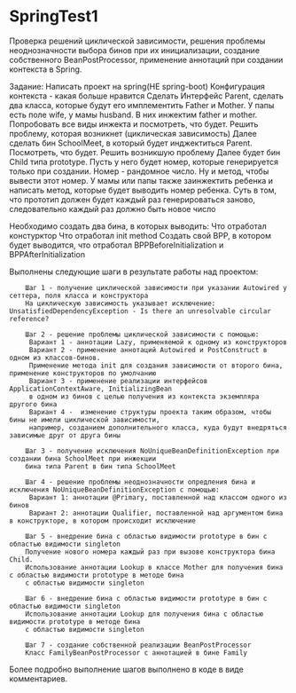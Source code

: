 # SpringTest1
Проверка решений циклической зависимости, решения проблемы неоднозначности выбора бинов при их инициализации, 
создание собственного BeanPostProcessor, применение аннотаций при создании контекста в Spring.

Задание:
Написать проект на spring(НЕ spring-boot)
Конфигурация контекста - какая больше нравится
Сделать Интерфейс Parent, сделать два класса, которые будут его имплементить Father и Mother. 
У папы есть поле wife, у мамы husband. В них инжектим father и mother. 
Попробовать все виды инжекта и посмотреть, что будет. 
Решить проблему, которая возникнет (циклическая зависимость)
Далее сделать бин SchoolMeet, в который будет инджектиться Parent. Посмотреть, что будет. 
Решить возникшую проблему
Далее будет бин Child типа prototype. Пусть у него будет номер, которые генерируется только при создании. 
Номер - рандомное число. Ну и метод, чтобы вывести этот номер. У мамы или папы также заинжектить ребенка и написать метод, которые будет выводить номер ребенка. 
Суть в том, что прототип должен будет каждый раз генерироваться заново, следовательно каждый раз должно быть новое число 

Необходимо создать два бина, в которых выводить:
Что отработал констурктор
Что отработал init method
Создать свой BPP, в котором будет выводится, что отработал BPPBeforeInitialization и BPPAfterInitialization 

Выполнены следующие шаги в результате работы над проектом:

        Шаг 1 - получение циклической зависимости при указании Autowired у сеттера, поля класса и конструктора
        На циклическую зависимость указывает исключение: UnsatisfiedDependencyException - Is there an unresolvable circular reference?
      
        Шаг 2 - решение проблемы циклической зависимости с помощью:
         Вариант 1 - аннотации Lazy, применяемой к одному из конструкторов
         Вариант 2 - применение аннотаций Autowired и PostConstruct в одном из классов-бинов.
         Применение метода init для создания зависимости от второго бина, применение конструкторов по умолчанию
         Вариант 3 - применение реализации интерфейсов ApplicationContextAware, InitializingBean
         в одном из бинов с целью получения из контекста экземпляра другого бина
         Вариант 4 -  изменение структуры проекта таким образом, чтобы бины не имели циклической зависимости,
         например, созданием дополнительного класса, куда будут внедряться зависимые друг от друга бины
  
        Шаг 3 - получение исключения NoUniqueBeanDefinitionException при создании бина SchoolMeet при инжекции
        бина типа Parent в бин типа SchoolMeet

        Шаг 4 - решение проблемы неоднозначности опредления бина и исключения NoUniqueBeanDefinitionException с помощью:
         Вариант 1: аннотации @Primary, поставленной над классом одного из бинов
         Вариант 2: аннотации Qualifier, поставленной над аргументом бина в конструкторе, в котором происходит исключение
           
        Шаг 5 - внедрение бина с областью видимости prototype в бин с областью видимости singleton
        Получение нового номера каждый раз при вызове конструктора бина Child.
        Использование аннотации Lookup в классе Mother для получения бина с областью видимости prototype в методе бина
        с областью видимости singleton
        
        Шаг 6 - внедрение бина с областью видимости prototype в бин с областью видимости singleton
        Использование аннотации Lookup для получения бина с областью видимости prototype в методе бина
        с областью видимости singleton
      
        Шаг 7 - создание собственной реализации BeanPostProcessor
        Класс FamilyBeanPostProcessor с аннотацией в бине Family
Более подробно выполнение шагов выполнено в коде в виде комментариев.
